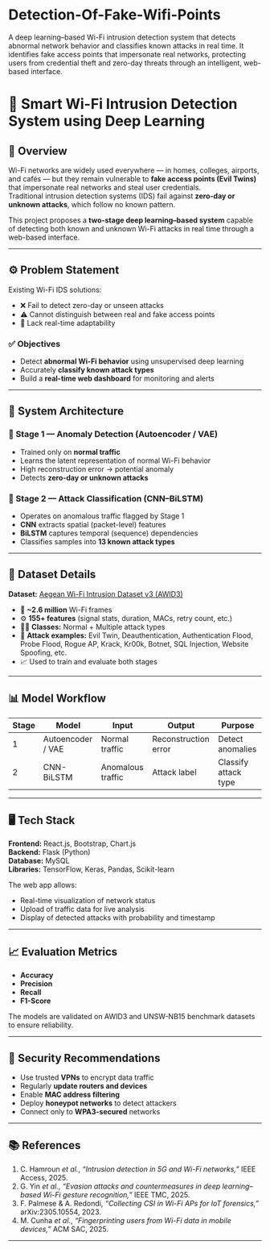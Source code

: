 # Detection-Of-Fake-Wifi-Points
A deep learning–based Wi-Fi intrusion detection system that detects abnormal network behavior and classifies known attacks in real time. It identifies fake access points that impersonate real networks, protecting users from credential theft and zero-day threats through an intelligent, web-based interface.
# 🧠 Smart Wi-Fi Intrusion Detection System using Deep Learning



## 📘 Overview

Wi-Fi networks are widely used everywhere — in homes, colleges, airports, and cafés — but they remain vulnerable to **fake access points (Evil Twins)** that impersonate real networks and steal user credentials.  
Traditional intrusion detection systems (IDS) fail against **zero-day or unknown attacks**, which follow no known pattern.

This project proposes a **two-stage deep learning–based system** capable of detecting both known and unknown Wi-Fi attacks in real time through a web-based interface.

---

## ⚙️ Problem Statement

Existing Wi-Fi IDS solutions:
- ❌ Fail to detect zero-day or unseen attacks  
- ⚠️ Cannot distinguish between real and fake access points  
- 🧩 Lack real-time adaptability  

### ✅ Objectives
- Detect **abnormal Wi-Fi behavior** using unsupervised deep learning  
- Accurately **classify known attack types**  
- Build a **real-time web dashboard** for monitoring and alerts  

---

## 🧩 System Architecture

### 🔹 Stage 1 — **Anomaly Detection (Autoencoder / VAE)**
- Trained only on **normal traffic**
- Learns the latent representation of normal Wi-Fi behavior  
- High reconstruction error → potential anomaly  
- Detects **zero-day or unknown attacks**  

### 🔹 Stage 2 — **Attack Classification (CNN–BiLSTM)**
- Operates on anomalous traffic flagged by Stage 1  
- **CNN** extracts spatial (packet-level) features  
- **BiLSTM** captures temporal (sequence) dependencies  
- Classifies samples into **13 known attack types**  

---

## 🧮 Dataset Details

**Dataset:** [Aegean Wi-Fi Intrusion Dataset v3 (AWID3)](https://icsdweb.aegean.gr/awid/)  
- 🧾 **~2.6 million** Wi-Fi frames  
- ⚙️ **155+ features** (signal stats, duration, MACs, retry count, etc.)  
- 🕵️‍♂️ **Classes:** Normal + Multiple attack types  
- 🧰 **Attack examples:** Evil Twin, Deauthentication, Authentication Flood, Probe Flood, Rogue AP, Krack, Kr00k, Botnet, SQL Injection, Website Spoofing, etc.  
- 📈 Used to train and evaluate both stages  

---

## 📊 Model Workflow

| Stage | Model | Input | Output | Purpose |
|-------|--------|--------|---------|----------|
| 1 | Autoencoder / VAE | Normal traffic | Reconstruction error | Detect anomalies |
| 2 | CNN-BiLSTM | Anomalous traffic | Attack label | Classify attack type |

---

## 🖥️ Tech Stack

**Frontend:** React.js, Bootstrap, Chart.js  
**Backend:** Flask (Python)  
**Database:** MySQL  
**Libraries:** TensorFlow, Keras, Pandas, Scikit-learn  

The web app allows:
- Real-time visualization of network status  
- Upload of traffic data for live analysis  
- Display of detected attacks with probability and timestamp  

---

## 📈 Evaluation Metrics

- **Accuracy**  
- **Precision**  
- **Recall**  
- **F1-Score**

The models are validated on AWID3 and UNSW-NB15 benchmark datasets to ensure reliability.

---

## 🔐 Security Recommendations

- Use trusted **VPNs** to encrypt data traffic  
- Regularly **update routers and devices**  
- Enable **MAC address filtering**  
- Deploy **honeypot networks** to detect attackers  
- Connect only to **WPA3-secured** networks  

---

## 📚 References
1. C. Hamroun *et al.*, *“Intrusion detection in 5G and Wi-Fi networks,”* IEEE Access, 2025.  
2. G. Yin *et al.*, *“Evasion attacks and countermeasures in deep learning–based Wi-Fi gesture recognition,”* IEEE TMC, 2025.  
3. F. Palmese & A. Redondi, *“Collecting CSI in Wi-Fi APs for IoT forensics,”* arXiv:2305.10554, 2023.  
4. M. Cunha *et al.*, *“Fingerprinting users from Wi-Fi data in mobile devices,”* ACM SAC, 2025.

---


